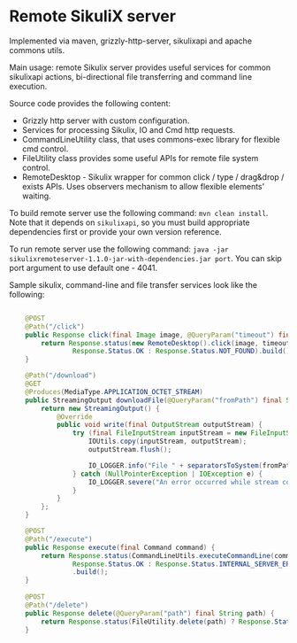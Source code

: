 Remote SikuliX server
======

Implemented via maven, grizzly-http-server, sikulixapi and apache commons utils.

Main usage: remote Sikulix server provides useful services for common sikulixapi actions, bi-directional file transferring and command line execution.

Source code provides the following content:

 - Grizzly http server with custom configuration.
 - Services for processing Sikulix, IO and Cmd http requests.
 - CommandLineUtility class, that uses commons-exec library for flexible cmd control.
 - FileUtility class provides some useful APIs for remote file system control.
 - RemoteDesktop - Sikulix wrapper for common click / type / drag&drop / exists APIs. Uses observers mechanism to allow flexible elements' waiting.

To build remote server use the following command: `mvn clean install`.
Note that it depends on `sikulixapi`, so you must build appropriate dependencies first or provide your own version reference.

To run remote server use the following command: `java -jar sikulixremoteserver-1.1.0-jar-with-dependencies.jar port`. You can skip port argument to use default one - 4041.
 
Sample sikulix, command-line and file transfer services look like the following:

```java

    @POST
    @Path("/click")
    public Response click(final Image image, @QueryParam("timeout") final int timeout) {
        return Response.status(new RemoteDesktop().click(image, timeout) ?
                Response.Status.OK : Response.Status.NOT_FOUND).build();
    }

    @Path("/download")
    @GET
    @Produces(MediaType.APPLICATION_OCTET_STREAM)
    public StreamingOutput downloadFile(@QueryParam("fromPath") final String fromPath) {
        return new StreamingOutput() {
            @Override
            public void write(final OutputStream outputStream) {
                try (final FileInputStream inputStream = new FileInputStream(new File(separatorsToSystem(fromPath)))) {
                    IOUtils.copy(inputStream, outputStream);
                    outputStream.flush();

                    IO_LOGGER.info("File " + separatorsToSystem(fromPath) + " has been sent.");
                } catch (NullPointerException | IOException e) {
                    IO_LOGGER.severe("An error occurred while stream copying: " + e.getMessage());
                }
            }
        };
    }

    @POST
    @Path("/execute")
    public Response execute(final Command command) {
        return Response.status(CommandLineUtils.executeCommandLine(command) != -1 ?
                Response.Status.OK : Response.Status.INTERNAL_SERVER_ERROR)
                .build();
    }
    
    @POST
    @Path("/delete")
    public Response delete(@QueryParam("path") final String path) {
        return Response.status(FileUtility.delete(path) ? Response.Status.OK : Response.Status.NOT_FOUND).build();
    }    
```
